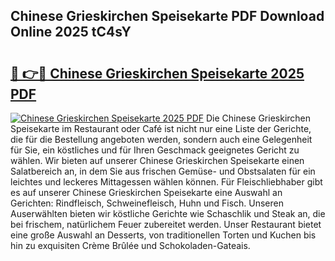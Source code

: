 ## Chinese Grieskirchen Speisekarte PDF Download Online 2025 tC4sY

# <h2><a href="http://gc7n5t.nevu.top/?p=Chinese+Grieskirchen+Speisekarte">🔗 👉🔴 Chinese Grieskirchen Speisekarte 2025 PDF</a></h2>

[![Chinese Grieskirchen Speisekarte 2025 PDF](https://i.imgur.com/dBaPXMq.png)](http://gc7n5t.nevu.top/?p=Chinese+Grieskirchen+Speisekarte)
Die Chinese Grieskirchen Speisekarte im Restaurant oder Café ist nicht nur eine Liste der Gerichte, die für die Bestellung angeboten werden, sondern auch eine Gelegenheit für Sie, ein köstliches und für Ihren Geschmack geeignetes Gericht zu wählen. Wir bieten auf unserer Chinese Grieskirchen Speisekarte einen Salatbereich an, in dem Sie aus frischen Gemüse- und Obstsalaten für ein leichtes und leckeres Mittagessen wählen können. Für Fleischliebhaber gibt es auf unserer Chinese Grieskirchen Speisekarte eine Auswahl an Gerichten: Rindfleisch, Schweinefleisch, Huhn und Fisch. Unseren Auserwählten bieten wir köstliche Gerichte wie Schaschlik und Steak an, die bei frischem, natürlichem Feuer zubereitet werden. Unser Restaurant bietet eine große Auswahl an Desserts, von traditionellen Torten und Kuchen bis hin zu exquisiten Crème Brûlée und Schokoladen-Gateais.
